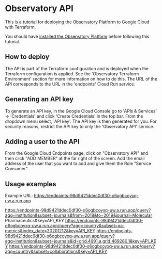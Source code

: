 # Observatory API
This is a tutorial for deploying the Observatory Platform to Google Cloud with Terraform.

You should have [installed the Observatory Platform](installation.html) before following this tutorial.

## How to deploy
The API is part of the Terraform configuration and is deployed when the Terraform configuration is applied.
See the 'Observatory Terraform Environment' section for more information on how to do this. 
The URL of the API corresponds to the URL in the 'endpoints' Cloud Run service.

## Generating an API key
To generate an API key, in the Google Cloud Console go to 'APIs & Services' -> 'Credentials' and click 'Create Credentials' in the top bar.
From the dropdown menu select, 'API key'. The API key is then generated for you. 
For security reasons, restrict the API key to only the 'Observatory API' service.

## Adding a user to the API
From the Google Cloud Endpoints page, click on "Observatory API" and then click "ADD MEMBER" at the far right of the
screen. Add the email address of the user that you want to add and give them the Role "Service Consumer".

## Usage examples
Example URL: https://endpoints-98d9421ddec0df30-o6ogbcoyxq-uw.a.run.app

https://endpoints-98d9421ddec0df30-o6ogbcoyxq-uw.a.run.app/query?agg=institution&subset=journals&from=2018&to=2019&journal=Molecular Pharmaceutics&key=API_KEY
https://endpoints-98d9421ddec0df30-o6ogbcoyxq-uw.a.run.app/query?agg=country&subset=oa-metrics&index_date=20201212&key=API_KEY
https://endpoints-98d9421ddec0df30-o6ogbcoyxq-uw.a.run.app/query?agg=institution&subset=journals&id=grid.4691.a,grid.469280.1&key=API_KEY
https://endpoints-98d9421ddec0df30-o6ogbcoyxq-uw.a.run.app/query?agg=country&subset=collaborations&key=API_KEY